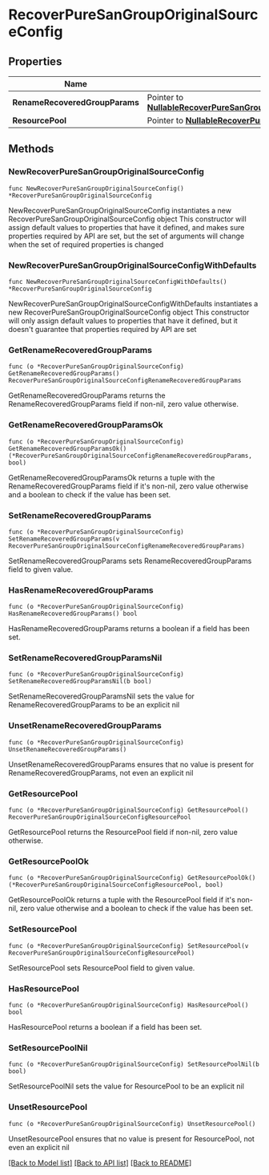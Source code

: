 # RecoverPureSanGroupOriginalSourceConfig

## Properties

Name | Type | Description | Notes
------------ | ------------- | ------------- | -------------
**RenameRecoveredGroupParams** | Pointer to [**NullableRecoverPureSanGroupOriginalSourceConfigRenameRecoveredGroupParams**](RecoverPureSanGroupOriginalSourceConfigRenameRecoveredGroupParams.md) |  | [optional] 
**ResourcePool** | Pointer to [**NullableRecoverPureSanGroupOriginalSourceConfigResourcePool**](RecoverPureSanGroupOriginalSourceConfigResourcePool.md) |  | [optional] 

## Methods

### NewRecoverPureSanGroupOriginalSourceConfig

`func NewRecoverPureSanGroupOriginalSourceConfig() *RecoverPureSanGroupOriginalSourceConfig`

NewRecoverPureSanGroupOriginalSourceConfig instantiates a new RecoverPureSanGroupOriginalSourceConfig object
This constructor will assign default values to properties that have it defined,
and makes sure properties required by API are set, but the set of arguments
will change when the set of required properties is changed

### NewRecoverPureSanGroupOriginalSourceConfigWithDefaults

`func NewRecoverPureSanGroupOriginalSourceConfigWithDefaults() *RecoverPureSanGroupOriginalSourceConfig`

NewRecoverPureSanGroupOriginalSourceConfigWithDefaults instantiates a new RecoverPureSanGroupOriginalSourceConfig object
This constructor will only assign default values to properties that have it defined,
but it doesn't guarantee that properties required by API are set

### GetRenameRecoveredGroupParams

`func (o *RecoverPureSanGroupOriginalSourceConfig) GetRenameRecoveredGroupParams() RecoverPureSanGroupOriginalSourceConfigRenameRecoveredGroupParams`

GetRenameRecoveredGroupParams returns the RenameRecoveredGroupParams field if non-nil, zero value otherwise.

### GetRenameRecoveredGroupParamsOk

`func (o *RecoverPureSanGroupOriginalSourceConfig) GetRenameRecoveredGroupParamsOk() (*RecoverPureSanGroupOriginalSourceConfigRenameRecoveredGroupParams, bool)`

GetRenameRecoveredGroupParamsOk returns a tuple with the RenameRecoveredGroupParams field if it's non-nil, zero value otherwise
and a boolean to check if the value has been set.

### SetRenameRecoveredGroupParams

`func (o *RecoverPureSanGroupOriginalSourceConfig) SetRenameRecoveredGroupParams(v RecoverPureSanGroupOriginalSourceConfigRenameRecoveredGroupParams)`

SetRenameRecoveredGroupParams sets RenameRecoveredGroupParams field to given value.

### HasRenameRecoveredGroupParams

`func (o *RecoverPureSanGroupOriginalSourceConfig) HasRenameRecoveredGroupParams() bool`

HasRenameRecoveredGroupParams returns a boolean if a field has been set.

### SetRenameRecoveredGroupParamsNil

`func (o *RecoverPureSanGroupOriginalSourceConfig) SetRenameRecoveredGroupParamsNil(b bool)`

 SetRenameRecoveredGroupParamsNil sets the value for RenameRecoveredGroupParams to be an explicit nil

### UnsetRenameRecoveredGroupParams
`func (o *RecoverPureSanGroupOriginalSourceConfig) UnsetRenameRecoveredGroupParams()`

UnsetRenameRecoveredGroupParams ensures that no value is present for RenameRecoveredGroupParams, not even an explicit nil
### GetResourcePool

`func (o *RecoverPureSanGroupOriginalSourceConfig) GetResourcePool() RecoverPureSanGroupOriginalSourceConfigResourcePool`

GetResourcePool returns the ResourcePool field if non-nil, zero value otherwise.

### GetResourcePoolOk

`func (o *RecoverPureSanGroupOriginalSourceConfig) GetResourcePoolOk() (*RecoverPureSanGroupOriginalSourceConfigResourcePool, bool)`

GetResourcePoolOk returns a tuple with the ResourcePool field if it's non-nil, zero value otherwise
and a boolean to check if the value has been set.

### SetResourcePool

`func (o *RecoverPureSanGroupOriginalSourceConfig) SetResourcePool(v RecoverPureSanGroupOriginalSourceConfigResourcePool)`

SetResourcePool sets ResourcePool field to given value.

### HasResourcePool

`func (o *RecoverPureSanGroupOriginalSourceConfig) HasResourcePool() bool`

HasResourcePool returns a boolean if a field has been set.

### SetResourcePoolNil

`func (o *RecoverPureSanGroupOriginalSourceConfig) SetResourcePoolNil(b bool)`

 SetResourcePoolNil sets the value for ResourcePool to be an explicit nil

### UnsetResourcePool
`func (o *RecoverPureSanGroupOriginalSourceConfig) UnsetResourcePool()`

UnsetResourcePool ensures that no value is present for ResourcePool, not even an explicit nil

[[Back to Model list]](../README.md#documentation-for-models) [[Back to API list]](../README.md#documentation-for-api-endpoints) [[Back to README]](../README.md)


